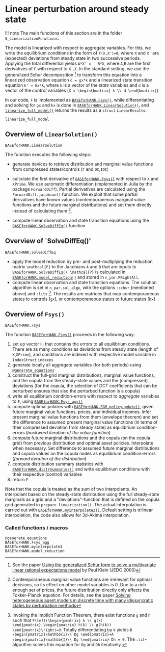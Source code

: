 # Linear perturbation around steady state

!!! note
    The main functions of this section are in the folder `5_LinearizationFunctions`.

The model is linearized with respect to aggregate variables. For this,
we write the equilibrium conditions in the form of
``F(X,X')=0``, where ``X`` and ``X'`` are (expected) deviations from steady state
in two successive periods. Applying the total differential yields
``A*X' = - B*X``, where ``A``,``B`` are the first derivatives of ``F`` with respect
to ``X'``,``X``. In the standard setting, we use the generalized Schur decomposition [^Klein]
to transform this equation into a linearized observation equation ``d = gx*k`` and
a linearized state transition equation ``k' = hx*k``, where ``k`` is a vector of the
*state* variables and ``d`` is a vector of the *control* variables (``X = \begin{bmatrix} k \\ d \end{bmatrix}``).

In our code, ``F`` is implemented as [`BASEforHANK.Fsys()`](@ref), while differentiating and
solving for ``gx`` and ``hx`` is done in [`BASEforHANK.LinearSolution()`](@ref), and [`linearize_full_model()`](@ref)
returns the results as a `struct` `LinearResults`:
```@docs
linearize_full_model
```
## Overview of `LinearSolution()`
```@docs
BASEforHANK.LinearSolution
```
The function executes the following steps:

- generate devices to retrieve distribution and marginal value functions from
    compressed states/controls (`Γ` and `DC`,`IDC`)
- calculate the first derivative of [`BASEforHANK.Fsys()`](@ref) with respect to `X` and `XPrime`.
    We use automatic differentiation (implemented in Julia by the package `ForwardDiff`).
    Partial derivatives are calculated using the `ForwardDiff.jacobian()` function.
    We exploit that some partial derivatives have known values (contemporaneous marginal value
    functions and the future marginal distributions) and set them directly instead of calculating them [^BL].

- compute linear observation and state transition equations using the [`BASEforHANK.SolveDiffEq()`](@ref) function

## Overview of `SolveDiffEq()'
```@docs
BASEforHANK.SolveDiffEq
```
- apply the model reduction by pre- and post-multiplying the reduction matrix ``\mathcal{P}`` to the Jacobians `A` and `B` that are inputs to [`BASEforHANK.SolveDiffEq()`](@ref). ``\mathcal{P}`` is calculated in [`BASEforHANK.model_reduction()`](@ref) and stored in `n_par.PRightAll`.
- compute linear observation and state transition equations. The solution algorithm is set
    in `n_par.sol_algo`, with the options `:schur` (mentioned above) and `:litx` [^lit]. The results are matrices that map contemporaneous states to controls [`gx`],
    or contemporaneous states to future states [`hx`]


## Overview of `Fsys()`
```@docs
BASEforHANK.Fsys
```
The function [`BASEforHANK.Fsys()`](@ref) proceeds in the following way:
1. set up vector `F`, that contains the errors to all equilibrium conditions. There are as many conditions
    as deviations from steady state (length of `X`,`XPrime`), and conditions are indexed with
    respective model variable in `IndexStruct` `indexes`
2. generate locally all aggregate variables (for both periods) using [`@generate_equations`](@ref)
3. construct the full-grid marginal distributions, marginal value functions, and the copula
    from the steady-state values and the (compressed) deviations (for the copula, the selection of DCT
    coefficients that can be perturbed ensures that also the perturbed function is a copula)
4. write all equilibrium condition-errors with respect to *aggregate* variables to `F`, using
    [`BASEforHANK.Fsys_agg()`](@ref)
5. compute optimal policies with [`BASEforHANK.EGM_policyupdate()`](@ref), given
    future marginal value functions, prices, and individual incomes. Infer present marginal
    value functions from them (envelope theorem) and set the difference to assumed present
    marginal value functions (in terms of their compressed deviation from steady state)
    as equilibrium condition-errors (*backward iteration of the value function*)
6. compute future marginal distributions and the copula (on the copula grid) from previous distribution and optimal asset policies. Interpolate when necessary. Set difference to assumed future marginal distributions and copula values on the copula nodes as equilibrium condition-errors (*forward iteration of the distribution*)
7. compute distribution summary statistics with [`BASEforHANK.distrSummaries()`](@ref) and write
    equilibrium conditions with their respective (control) variables
8. return `F`

Note that the copula is treated as the sum of two interpolants. An interpolant based on the steady-state distribution using the full steady-state marginals as a grid and a "deviations"-function that is defined on the copula grid generated in `prepare_linearization()`. The actual interpolation is carried out with [`BASEforHANK.myinterpolate3()`](@ref). Default setting is trilinear interpolation, the code also allows for 3d-Akima interpolation.

### Called functions / macros
```@docs
@generate_equations
BASEforHANK.Fsys_agg
BASEforHANK.myinterpolate3
BASEforHANK.model_reduction

```

[^Klein]:
    See the paper [Using the generalized Schur form to solve a multivariate linear rational expectations model](https://www.sciencedirect.com/science/article/pii/S0165188999000457) by Paul Klein (JEDC 2000)

[^BL]:
    Contemporaneous marginal value functions are irrelevant for optimal decisions, so
    its effect on other model variables is 0. Due to a rich enough set of prices, the future distribution
    directly only affects the Fokker-Planck equation. For details, see the paper
    [Solving heterogeneous agent models in discrete time with many idiosyncratic states by perturbation methods](https://cepr.org/active/publications/discussion_papers/dp.php?dpno=13071#)

[^lit]:
    Invoking the Implicit Function Theorem, there exist functions ``g`` and ``h`` such that
    ``F\left(\begin{pmatrix} k \\ g(k) \end{pmatrix},\begin{pmatrix} h(k) \\ g(h(k)) \end{pmatrix}\right)=0``.
    Totally differentiating by ``k`` yields ``B \begin{pmatrix}\mathbb{I}\\ Dg \end{pmatrix}+A \begin{pmatrix}\mathbb{I}\\ Dg \end{pmatrix} Dh = 0``. The `:lit`-algorithm solves this equation for ``Dg`` and ``Dh`` iteratively.
